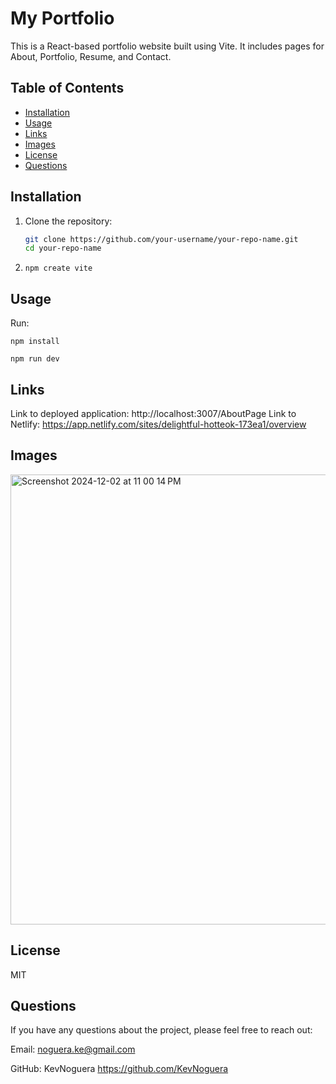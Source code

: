 # My Portfolio

This is a React-based portfolio website built using Vite. It includes pages for About, Portfolio, Resume, and Contact.

## Table of Contents

- [Installation](#installation)
- [Usage](#usage)
- [Links](#links)
- [Images](#images)
- [License](#license)
- [Questions](#questions)

## Installation

1. Clone the repository:
   ```sh
   git clone https://github.com/your-username/your-repo-name.git
   cd your-repo-name

2. ``` npm create vite ```

## Usage
Run:
```
npm install

npm run dev
```

## Links 

Link to deployed application: http://localhost:3007/AboutPage
Link to Netlify: https://app.netlify.com/sites/delightful-hotteok-173ea1/overview

## Images

<img width="720" alt="Screenshot 2024-12-02 at 11 00 14 PM" src="https://github.com/user-attachments/assets/f16d02ee-d67a-4ec1-bebe-0cfd7eb9d7b2">


## License

MIT 

## Questions

If you have any questions about the project, please feel free to reach out:

Email: noguera.ke@gmail.com

GitHub: KevNoguera https://github.com/KevNoguera


